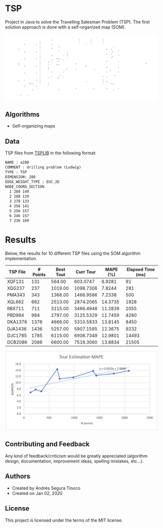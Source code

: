 # TSP
Project in Java to solve the Travelling Salesman Problem (TSP). The first solution approach is done with a self-organized map (SOM).

![som-xqf131 solution](https://raw.githubusercontent.com/ansegura7/TSP/master/images/som-xqf131.gif)

## Algorithms
- Self-organizing maps

## Data
TSP files from <a href="http://elib.zib.de/pub/mp-testdata/tsp/tsplib/tsp/index.html" target="_blank">TSPLIB</a> in the following format:

```
NAME : a280
COMMENT : drilling problem (Ludwig)
TYPE : TSP
DIMENSION: 280
EDGE_WEIGHT_TYPE : EUC_2D
NODE_COORD_SECTION
  1 288 149
  2 288 129
  3 270 133
  4 256 141
  5 256 157
  6 246 157
  7 236 169
```

# Results
Below, the results for 10 different TSP files using the SOM algorithm implementation.

| TSP File | # Points | Best Tout | Curr Tour | MAPE (%) | Elapsed Time (ms) |
| -- | -- | -- | -- | -- | -- |
| XQF131  | 131  |  564.00 |  603.0747 | 6.9281  |    91 |
| XQG237  | 237  | 1019.00 | 1098.7306 | 7.8244  |   281 |
| PMA343  | 343  | 1368.00 | 1466.9586 | 7.2338  |   500 |
| XQL662  | 662  | 2513.00 | 2874.2065 | 14.3735 |  1928 |
| RBX711  | 711  | 3115.00 | 3466.4948 | 11.2839 |  2055 |
| PBD984  | 984  | 2797.00 | 3125.5329 | 11.7459 |  4280 |
| DKA1376 | 1376 | 4666.00 | 5310.5833 | 13.8145 |  8450 |
| DJA1436 | 1436 | 5257.00 | 5907.1585 | 12.3675 |  9232 |
| DJC1785 | 1785 | 6115.00 | 6908.7349 | 12.9801 | 14493 |
| DCB2086 | 2086 | 6600.00 | 7516.3060 | 13.8834 | 21505 |

![som-xqf131 solution](https://raw.githubusercontent.com/ansegura7/TSP/master/images/results1.PNG)

## Contributing and Feedback
Any kind of feedback/criticism would be greatly appreciated (algorithm design, documentation, improvement ideas, spelling mistakes, etc...).

## Authors
- Created by Andrés Segura Tinoco
- Created on Jan 02, 2020

## License
This project is licensed under the terms of the MIT license.
